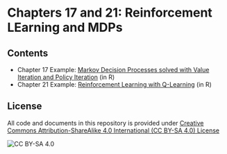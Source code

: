 <!-- #region -->
# Chapters 17 and 21: Reinforcement LEarning and MDPs

## Contents

* Chapter 17 Example: [Markov Decision Processes solved with Value Iteration and Policy Iteration](https://mhahsler.github.io/CS7320-AI/RL/MDP.html) (in R)
* Chapter 21 Example: [Reinforcement Learning with Q-Learning](https://mhahsler.github.io/CS7320-AI/RL/QLearning.html) (in R)


## License
All code and documents in this repository is provided under [Creative Commons Attribution-ShareAlike 4.0 International (CC BY-SA 4.0) License](https://creativecommons.org/licenses/by-sa/4.0/)

![CC BY-SA 4.0](https://licensebuttons.net/l/by-sa/3.0/88x31.png)
<!-- #endregion -->
